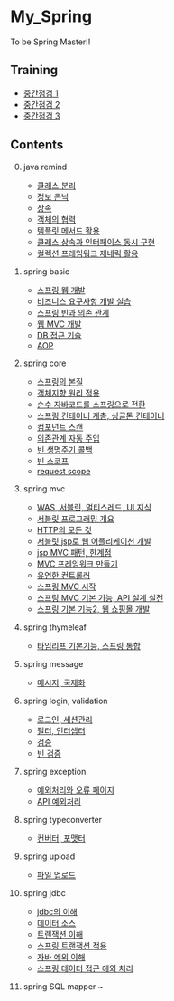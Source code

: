 # My_Spring
To be Spring Master!!

## Training

   - [중간점검 1](https://hsb422.tistory.com/entry/%E3%85%81spring-PART%EC%A4%91%EA%B0%84%EC%A0%90%EA%B2%80-1)
   - [중간점검 2](https://hsb422.tistory.com/entry/spring-PART%EC%A4%91%EA%B0%84%EC%A0%90%EA%B2%80-2)
   - [중간점검 3](https://hsb422.tistory.com/entry/spring-PART%EC%A4%91%EA%B0%84%EC%A0%90%EA%B2%80-3)

## Contents

00. java remind
    - [클래스 분리](https://hsb422.tistory.com/entry/%EB%AF%B8-220926-%EC%9E%90%EB%B0%94-PART%ED%81%B4%EB%9E%98%EC%8A%A4-%EA%B0%9D%EC%B2%B4-%EB%A9%94%EC%86%8C%EB%93%9C-%ED%99%9C%EC%9A%A9)
    - [정보 은닉](https://hsb422.tistory.com/entry/%EB%AF%B8-220926-%EC%9E%90%EB%B0%94-PART%ED%81%B4%EB%9E%98%EC%8A%A4-%EA%B0%9D%EC%B2%B4-%EB%A9%94%EC%86%8C%EB%93%9C-%ED%99%9C%EC%9A%A9)
    - [상속](https://hsb422.tistory.com/entry/%EC%9E%90%EB%B0%94-PART%EC%83%81%EC%86%8D-%EB%AF%B8%EC%99%84%EC%84%B1)
    - [객체의 협력](https://hsb422.tistory.com/entry/%EC%9E%90%EB%B0%94-PART%ED%81%B4%EB%9E%98%EC%8A%A4-%EA%B0%9D%EC%B2%B4-%EB%A9%94%EC%86%8C%EB%93%9C2)
    - [템플릿 메서드 활용](https://hsb422.tistory.com/entry/%EB%AF%B8%EC%9E%90%EB%B0%94-PART%EC%B6%94%EC%83%81%ED%81%B4%EB%9E%98%EC%8A%A4)
    - [클래스 상속과 인터페이스 동시 구현](https://hsb422.tistory.com/entry/%EB%AF%B8%EC%9E%90%EB%B0%94-PART%EC%9D%B8%ED%84%B0%ED%8E%98%EC%9D%B4%EC%8A%A4)
    - [컬렉션 프레임워크 제네릭 활용](https://hsb422.tistory.com/entry/%E3%85%81%E3%85%A3%EC%9E%90%EB%B0%94-PART%EC%A0%9C%EB%84%A4%EB%A6%AD-%EC%BB%AC%EB%A0%89%EC%85%98-%ED%94%84%EB%A0%88%EC%9E%84%EC%9B%8C%ED%81%AC)


01. spring basic
    - [스프링 웹 개발](https://hsb422.tistory.com/entry/spring-PART%ED%94%84%EB%A1%9C%EC%A0%9D%ED%8A%B8-%EC%83%9D%EC%84%B1-View-%ED%99%98%EA%B2%BD%EC%84%A4%EC%A0%95)
    - [비즈니스 요구사항 개발 실습](https://hsb422.tistory.com/entry/%E3%85%87%E3%84%B9%E3%84%B4%E3%84%B9)
    - [스프링 빈과 의존 관계](https://hsb422.tistory.com/entry/spring-PART%EC%8A%A4%ED%94%84%EB%A7%81-%EB%B9%88%EA%B3%BC-%EC%9D%98%EC%A1%B4-%EA%B4%80%EA%B3%84)
    - [웹 MVC 개발](https://hsb422.tistory.com/entry/spring-PART-%EC%9B%B9-MVC-%EA%B0%9C%EB%B0%9C%ED%9A%8C%EC%9B%90-%EA%B4%80%EB%A6%AC-%EC%98%88%EC%A0%9C)
    - [DB 접근 기술](https://hsb422.tistory.com/entry/spring-PARTDB-%EC%A0%91%EA%B7%BC-%EA%B8%B0%EC%88%A0Jdbc-JPA)
    - [AOP](https://hsb422.tistory.com/entry/%E3%84%B9%E3%85%87)
    
    
02. spring core
    - [스프링의 본질](https://hsb422.tistory.com/entry/%E3%85%81spring-PART%EC%8A%A4%ED%94%84%EB%A7%81%EC%9D%98-%EB%B3%B8%EC%A7%88)    
    - [객체지향 원리 적용](https://hsb422.tistory.com/entry/fd-1)
    - [순수 자바코드를 스프링으로 전환](https://hsb422.tistory.com/entry/%E3%85%81spring-PART)
    - [스프링 컨테이너 계층, 싱글톤 컨테이너](https://hsb422.tistory.com/entry/%E3%85%81spring-PART%EC%8A%A4%ED%94%84%EB%A7%81-%EC%BB%A8%ED%85%8C%EC%9D%B4%EB%84%88-%EA%B3%84%EC%B8%B5-%EC%8B%B1%EA%B8%80%ED%86%A4-%EC%BB%A8%ED%85%8C%EC%9D%B4%EB%84%88)
    - [컴포넌트 스캔](https://hsb422.tistory.com/entry/%E3%85%81spring-PART%EC%BB%B4%ED%8F%AC%EB%84%8C%ED%8A%B8-%EC%8A%A4%EC%BA%94)
    - [의존관계 자동 주입](https://hsb422.tistory.com/entry/%E3%85%81spring-PART%EC%9D%98%EC%A1%B4%EA%B4%80%EA%B3%84-%EC%9E%90%EB%8F%99-%EC%A3%BC%EC%9E%85)
    - [빈 생명주기 콜백](https://hsb422.tistory.com/entry/s)
    - [빈 스코프](https://hsb422.tistory.com/entry/%E3%84%B9%E3%85%87%E3%84%B4)
    - [request scope](https://hsb422.tistory.com/entry/spring-PARTrequest-scope)


03. spring mvc
    - [WAS, 서블릿, 멀티스레드, UI 지식](https://hsb422.tistory.com/entry/%E3%85%8E)
    - [서블릿 프로그래밍 개요](https://hsb422.tistory.com/entry/%E3%85%81spring-PART%EC%84%9C%EB%B8%94%EB%A6%BF)
    - [HTTP의 모든 것](https://hsb422.tistory.com/entry/%E3%85%81-spring-PARTHTTP%EC%9D%98-%EB%AA%A8%EB%93%A0-%EA%B2%83-1)
    - [서블릿 jsp로 웹 어플리케이션 개발](https://hsb422.tistory.com/entry/%E3%85%81spring-PART%EC%84%9C%EB%B8%94%EB%A6%BF-jsp%EB%A1%9C-%EC%9B%B9-%EC%96%B4%ED%94%8C%EB%A6%AC%EC%BC%80%EC%9D%B4%EC%85%98-%EA%B0%9C%EB%B0%9C)
    - [jsp MVC 패턴, 한계점](https://hsb422.tistory.com/entry/spring-PARTJSP-MVC-%ED%8C%A8%ED%84%B4-%ED%95%9C%EA%B3%84%EC%A0%90)
    - [MVC 프레임워크 만들기](https://hsb422.tistory.com/entry/spring-PARTMVC-%ED%94%84%EB%A0%88%EC%9E%84%EC%9B%8C%ED%81%AC-%EB%A7%8C%EB%93%A4%EA%B8%B0)
    - [유연한 컨트롤러](https://hsb422.tistory.com/entry/%E3%85%81spring-PART%EC%9C%A0%EC%97%B0%ED%95%9C-%EC%BB%A8%ED%8A%B8%EB%A1%A4%EB%9F%AC)
    - [스프링 MVC 시작](https://hsb422.tistory.com/entry/spring-PART%EC%8A%A4%ED%94%84%EB%A7%81-MVC)
    - [스프링 MVC 기본 기능, API 설계 실전](https://hsb422.tistory.com/entry/ew)
    - [스프링 기본 기능2, 웹 쇼핑몰 개발](https://hsb422.tistory.com/entry/%E3%85%81spring-PART%EC%8A%A4%ED%94%84%EB%A7%81-%EA%B8%B0%EB%B3%B8-%EA%B8%B0%EB%8A%A5-2)


04. spring thymeleaf
    - [타임리프 기본기능, 스프링 통합](https://hsb422.tistory.com/entry/fd-2)


05. spring message
    - [메시지, 국제화](https://hsb422.tistory.com/entry/%E3%85%81spring-PART%EB%A9%94%EC%8B%9C%EC%A7%80-%EA%B5%AD%EC%A0%9C%ED%99%94)


06. spring login, validation
    - [로그인, 세션관리](https://hsb422.tistory.com/entry/spring-PART%EB%A1%9C%EA%B7%B8%EC%9D%B8-%EC%84%B8%EC%85%98%EA%B4%80%EB%A6%AC)
    - [필터, 인터셉터](https://hsb422.tistory.com/entry/spring-PART%ED%95%84%ED%84%B0)
    - [검증](https://hsb422.tistory.com/entry/ds)
    - [빈 검증](https://hsb422.tistory.com/entry/%E3%85%81spring-PART%EB%B9%88-%EA%B2%80%EC%A6%9D)


07. spring exception
    - [예외처리와 오류 페이지](https://hsb422.tistory.com/entry/gfg)
    - [API 예외처리](https://hsb422.tistory.com/entry/spring-PARTAPI-%EC%98%88%EC%99%B8%EC%B2%98%EB%A6%AC)


08. spring typeconverter
    - [컨버터, 포맷터](https://hsb422.tistory.com/entry/%E3%85%81spring-PART%EC%BB%A8%EB%B2%84%ED%84%B0-%ED%8F%AC%EB%A7%B7%ED%84%B0)
    

09. spring upload
    - [파일 업로드](https://hsb422.tistory.com/entry/%E3%85%81spring-PART%ED%8C%8C%EC%9D%BC-%EC%97%85%EB%A1%9C%EB%93%9C)


10. spring jdbc
    - [jdbc의 이해](https://hsb422.tistory.com/entry/%E3%85%81spring-PARTJDBC%EC%9D%98-%EC%9D%B4%ED%95%B4)
    - [데이터 소스](https://hsb422.tistory.com/entry/%E3%85%87%E3%84%B4%E3%84%B9)
    - [트랜잭션 이해](https://hsb422.tistory.com/entry/spring-PART%ED%8A%B8%EB%9E%9C%EC%9E%AD%EC%85%98)
    - [스프링 트랜잭션 적용](https://hsb422.tistory.com/entry/spring)
    - [자바 예외 이해](https://hsb422.tistory.com/entry/%E3%85%81spring-PART%EC%9E%90%EB%B0%94-%EC%98%88%EC%99%B8-%EC%9D%B4%ED%95%B4)
    - [스프링 데이터 접근 에외 처리](https://hsb422.tistory.com/entry/%E3%84%B4)

11. spring SQL mapper ~ 

